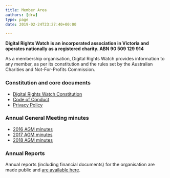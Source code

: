 ```yaml
---
title: Member Area
authors: [drw]
type: page
date: 2019-02-24T23:27:40+00:00

---
```

**Digital Rights Watch is an incorporated association in Victoria and operates nationally as a registered charity. ABN 90 509 129 914**

As a membership organisation, Digital Rights Watch provides information to any member, as per its constitution and the rules set by the Australian Charities and Not-For-Profits Commission.

### Constitution and core documents

  * [Digital Rights Watch Constitution][1]
  * [Code of Conduct][2]
  * [Privacy Policy][3]

### Annual General Meeting minutes

  * [2016 AGM minutes][4]
  * [2017 AGM minutes][5]
  * [2018 AGM minutes][6]

### Annual Reports

Annual reports (including financial documents) for the organisation are made public and [are available here][7].

 [1]: /wp-content/uploads/2019/01/DRW-Constitution-23-02-16.doc.pdf
 [2]: /wp-content/uploads/2019/01/Digital-Rights-Watch-Code-of-Conduct.pdf
 [3]: https://digitalrightswatch.org.au/privacy-policy/
 [4]: /wp-content/uploads/2019/02/2.-2016-08-Mar-DRW-AGM-Minutes.pdf
 [5]: /wp-content/uploads/2019/02/5.-2017-AGM-10-April.pdf
 [6]: /wp-content/uploads/2019/02/8.-2018-1-March-AGM.pdf
 [7]: https://digitalrightswatch.org.au/about/
